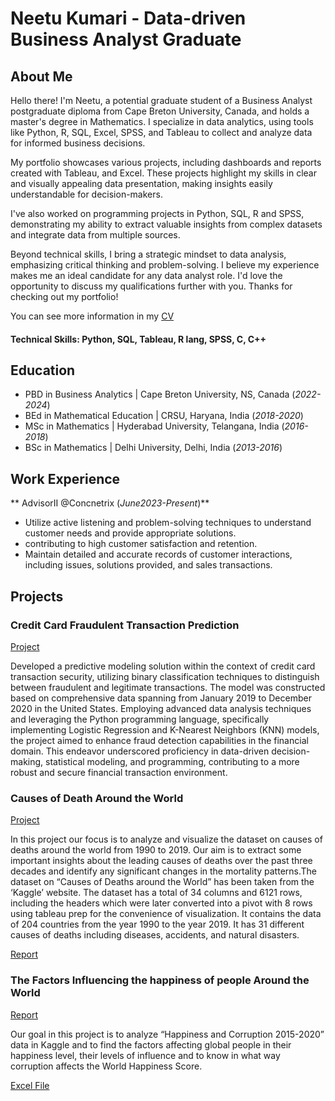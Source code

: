 # Neetu Kumari - Data-driven Business Analyst Graduate

## About Me
Hello there! I'm Neetu, a potential graduate student of a Business Analyst postgraduate diploma from Cape Breton University, Canada, and holds a master's degree in Mathematics. I specialize in data analytics, using tools like Python, R, SQL, Excel, SPSS, and Tableau to collect and analyze data for informed business decisions.

My portfolio showcases various projects, including dashboards and reports created with Tableau, and Excel. These projects highlight my skills in clear and visually appealing data presentation, making insights easily understandable for decision-makers.

I've also worked on programming projects in Python, SQL, R and SPSS, demonstrating my ability to extract valuable insights from complex datasets and integrate data from multiple sources.

Beyond technical skills, I bring a strategic mindset to data analysis, emphasizing critical thinking and problem-solving. I believe my experience makes me an ideal candidate for any data analyst role. I'd love the opportunity to discuss my qualifications further with you. Thanks for checking out my portfolio!

You can see more information in my [CV](https://github.com/neetu4595/Portfolio/blob/main/Neetu_Resume.pdf)


#### Technical Skills: Python, SQL, Tableau, R lang, SPSS, C, C++


## Education
- PBD in Business Analytics | Cape Breton University, NS, Canada (_2022-2024_)
- BEd in Mathematical Education | CRSU, Haryana, India (_2018-2020_)
- MSc in Mathematics | Hyderabad University, Telangana, India (_2016-2018_)
- BSc in Mathematics | Delhi University, Delhi, India (_2013-2016_)

## Work Experience
** AdvisorII @Concnetrix (_June2023-Present_)**
- Utilize active listening and problem-solving techniques to understand customer needs and provide appropriate solutions.
- contributing to high customer satisfaction and retention.
- Maintain detailed and accurate records of customer interactions, including issues, solutions provided, and sales transactions.

## Projects
### Credit Card Fraudulent Transaction Prediction
[Project](https://github.com/neetu4595/Portfolio_Projects/blob/main/Credit_Card_Fraudulent_Transaction.ipynb)

Developed a predictive modeling solution within the context of credit card transaction security, utilizing binary classification techniques to distinguish between fraudulent and legitimate transactions. The model was constructed based on comprehensive data spanning from January 2019 to December 2020 in the United States. Employing advanced data analysis techniques and leveraging the Python programming language, specifically implementing Logistic Regression and K-Nearest Neighbors (KNN) models, the project aimed to enhance fraud detection capabilities in the financial domain. This endeavor underscored proficiency in data-driven decision-making, statistical modeling, and programming, contributing to a more robust and secure financial transaction environment.

### Causes of Death Around the World
[Project](https://github.com/neetu4595/Portfolio_Projects/blob/main/Causes_of_death_around_world.twbx)

In this project our focus is to analyze and visualize the dataset on causes of deaths around the world from 1990 to 2019. Our aim is to extract some important insights about the leading causes of deaths over the past three decades and identify any significant changes in the mortality patterns.The dataset on “Causes of Deaths around the World” has been taken from the ‘Kaggle’ website. The dataset has a total of 34 columns and 6121 rows, including the headers which were later converted into a pivot with 8 rows using tableau prep for the convenience of visualization. It contains the data of 204 countries from the year 1990 to the year 2019. It has 31 different causes of deaths including diseases, accidents, and natural disasters. 

[Report](https://github.com/neetu4595/Portfolio_Projects/blob/main/Report_causes_of_death_around_the_world.pdf)

### The Factors Influencing the happiness of people Around the World
[Report](https://github.com/neetu4595/Portfolio_Projects/blob/main/World%20Happiness%20Project.pdf)

Our goal in this project is to analyze “Happiness and Corruption 2015-2020” data in Kaggle and to find the factors affecting global people in their happiness level, their levels of influence and to know in what way corruption affects the World Happiness Score.

[Excel File](https://github.com/neetu4595/Portfolio_Projects/blob/main/BA%20Project.xlsx)
